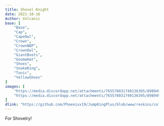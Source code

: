 ```yaml
---
title: Shovel Knight
date: 2021-10-16
Author: Volcanic
base: [
    "Base", 
    "Cap",
    "CapeOwl",
    "Crown",
    "CrownNBP",
    "CrownOwl",
    "GiantBoots",
    "GnomeHat",
    "Shoes",
    "SnakeRing",
    "Tunic",
    "YellowShoes"
]
images: [
    "https://media.discordapp.net/attachments/765578031749136395/898949538629443584/skthumbnail.png",
    "https://media.discordapp.net/attachments/765578031749136395/898949523282464798/skitem.png"
]
dlink: "https://github.com/Phoenixx19/JumpKingPlus/blob/www/reskins/collections/Shovel%20Knight.zip"
---
```


For Shovelry!
